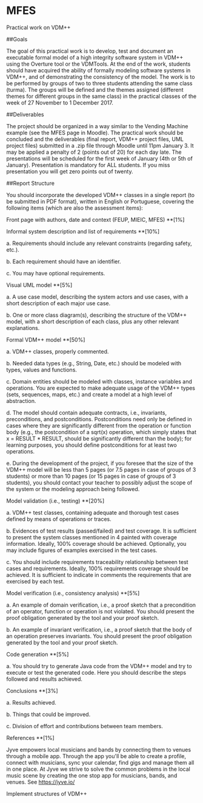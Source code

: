 # MFES

Practical work on VDM++

##Goals

The goal of this practical work is to develop, test and document an executable formal model of a high integrity software system in VDM++ using the Overture tool or the VDMTools. At the end of the work, students should have acquired the ability of formally modeling software systems in VDM++, and of demonstrating the consistency of the model. The work is to be performed by groups of two to three students attending the same class (turma). The groups will be defined and the themes assigned (different themes for different groups in the same class) in the practical classes of the week of 27 November to 1 December 2017.

##Deliverables

The project should be organized in a way similar to the Vending Machine example (see the MFES page in Moodle). The practical work should be concluded and the deliverables (final report, VDM++ project files, UML project files) submitted in a .zip file through Moodle until 11pm January 3. It may be applied a penalty of 2 (points out of 20) for each day late. The presentations will be scheduled for the first week of January (4th or 5th of January). Presentation is mandatory for ALL students. If you miss presentation you will get zero points out of twenty.

##Report Structure

You should incorporate the developed VDM++ classes in a single report (to be submitted in PDF format), written in English or Portuguese, covering the following items (which are also the assessment items):

Front page with authors, date and context (FEUP, MIEIC, MFES) **[1%]

Informal system description and list of requirements **[10%]

a. Requirements should include any relevant constraints (regarding safety, etc.).

b. Each requirement should have an identifier.

c. You may have optional requirements.

Visual UML model **[5%]

a. A use case model, describing the system actors and use cases, with a short description of each major use case.

b. One or more class diagram(s), describing the structure of the VDM++ model, with a short description of each class, plus any other relevant explanations.

Formal VDM++ model **[50%]

a. VDM++ classes, properly commented.

b. Needed data types (e.g., String, Date, etc.) should be modeled with types, values and functions.

c. Domain entities should be modeled with classes, instance variables and operations. You are expected to make adequate usage of the VDM++ types (sets, sequences, maps, etc.) and create a model at a high level of abstraction.

d. The model should contain adequate contracts, i.e., invariants, preconditions, and postconditions. Postconditions need only be defined in cases where they are significantly different from the operation or function body (e.g., the postcondition of a sqrt(x) operation, which simply states that x = RESULT * RESULT, should be significantly different than the body); for learning purposes, you should define postconditions for at least two operations.

e. During the development of the project, if you foresee that the size of the VDM++ model will be less than 5 pages (or 7.5 pages in case of groups of 3 students) or more than 10 pages (or 15 pages in case of groups of 3 students), you should contact your teacher to possibly adjust the scope of the system or the modeling approach being followed.

Model validation (i.e., testing) **[20%]

a. VDM++ test classes, containing adequate and thorough test cases defined by means of operations or traces.

b. Evidences of test results (passed/failed) and test coverage. It is sufficient to present the system classes mentioned in 4 painted with coverage information. Ideally, 100% coverage should be achieved. Optionally, you may include figures of examples exercised in the test cases.

c. You should include requirements traceability relationship between test cases and requirements. Ideally, 100% requirements coverage should be achieved. It is sufficient to indicate in comments the requirements that are exercised by each test.

Model verification (i.e., consistency analysis) **[5%]

a. An example of domain verification, i.e., a proof sketch that a precondition of an operator, function or operation is not violated. You should present the proof obligation generated by the tool and your proof sketch.

b. An example of invariant verification, i.e., a proof sketch that the body of an operation preserves invariants. You should present the proof obligation generated by the tool and your proof sketch.

Code generation **[5%]

a. You should try to generate Java code from the VDM++ model and try to execute or test the generated code. Here you should describe the steps followed and results achieved.

Conclusions **[3%]

a. Results achieved.

b. Things that could be improved.

c. Division of effort and contributions between team members.

References **[1%]




Jyve empowers local musicians and bands by connecting them to venues through a mobile app.
Through the app you'll be able to create a profile, connect with musicians, sync your calendar, find
gigs and manage them all in one place. At Jyve we strive to solve the common problems in the local
music scene by creating the one stop app for musicians, bands, and venues.
See https://jyve.io/

Implement structures of VDM++
